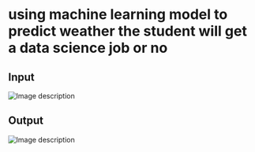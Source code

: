 # using machine learning model to predict weather the student will get a data science job or no
## Input
![Image description](https://github.com/saneet09/task/blob/master/b.png)

## Output
![Image description](https://github.com/saneet09/task/blob/master/a.png)
